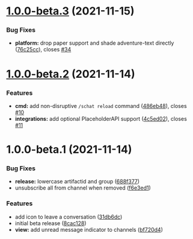 # [1.0.0-beta.3](https://github.com/Silthus/sChat/compare/v1.0.0-beta.2...v1.0.0-beta.3) (2021-11-15)


### Bug Fixes

* **platform:** drop paper support and shade adventure-text directly ([76c25cc](https://github.com/Silthus/sChat/commit/76c25cc76d29790d4b27f9976caf6ba3393e7f03)), closes [#34](https://github.com/Silthus/sChat/issues/34)

# [1.0.0-beta.2](https://github.com/Silthus/sChat/compare/v1.0.0-beta.1...v1.0.0-beta.2) (2021-11-14)


### Features

* **cmd:** add non-disruptive `/schat reload` command ([486eb48](https://github.com/Silthus/sChat/commit/486eb48a7365e45ce0588aee598f6d6756422c79)), closes [#10](https://github.com/Silthus/sChat/issues/10)
* **integrations:** add optional PlaceholderAPI support ([4c5ed02](https://github.com/Silthus/sChat/commit/4c5ed02dd21e38c99313f0a739f57ef34c2ff0ff)), closes [#11](https://github.com/Silthus/sChat/issues/11)

# 1.0.0-beta.1 (2021-11-14)


### Bug Fixes

* **release:** lowercase artifactid and group ([688f377](https://github.com/Silthus/sChat/commit/688f3777abdbc0f7efe797d87dac96143d40088a))
* unsubscribe all from channel when removed ([f6e3ed1](https://github.com/Silthus/sChat/commit/f6e3ed15a6fc95195da5b8fdae0e41e98400b300))


### Features

* add icon to leave a conversation ([31db6dc](https://github.com/Silthus/sChat/commit/31db6dc47300f6061b25f87aeffec192a6fc68c7))
* initial beta release ([8cac128](https://github.com/Silthus/sChat/commit/8cac1281e9530898bcef3c799455f61d6942a91a))
* **view:** add unread message indicator to channels ([bf720d4](https://github.com/Silthus/sChat/commit/bf720d450184a7c6e51731fe2fbb6e31fba2adb4))

